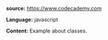 **source:** https://www.codecademy.com

**Language:** javascript

**Content:** Example about classes.
